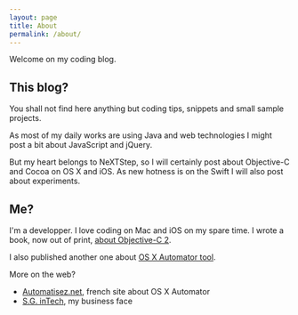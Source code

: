 ```yaml
---
layout: page
title: About
permalink: /about/
---
```


Welcome on my coding blog.

## This blog?

You shall not find here anything but coding tips, snippets and small sample projects.

As most of my daily works are using Java and web technologies I might post a bit about
JavaScript and jQuery.

But my heart belongs to NeXTStep, so I will certainly post about Objective-C and Cocoa
on OS X and iOS. As new hotness is on the Swift I will also post about experiments.


## Me?

I'm a developper. I love coding on Mac and iOS on my spare time. 
I wrote a book, now out of print, [about Objective-C 2](http://www.macg.co/2010/12/un-précis-et-concis-consacré-à-objective-c-20-9455). 

I also published another one about [OS X Automator tool](http://Automatisez.net/). 

More on the web?

- [Automatisez.net](http://Automatisez.net/), french site about OS X Automator
- [S.G. inTech](http://SGinTech.fr/), my business face
